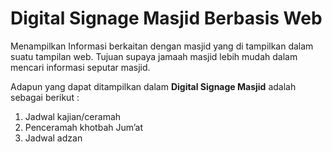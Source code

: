 # Digital Signage Masjid Berbasis Web
Menampilkan Informasi berkaitan dengan masjid yang di tampilkan dalam suatu tampilan web. Tujuan supaya jamaah masjid lebih mudah dalam mencari informasi seputar masjid.

Adapun yang dapat ditampilkan dalam <b>Digital Signage Masjid</b> adalah sebagai berikut :
1. Jadwal kajian/ceramah
2. Penceramah khotbah Jum’at
3. Jadwal adzan 
